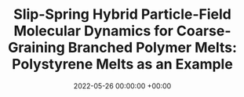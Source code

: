 ---
layout: post
title:  "Slip-Spring Hybrid Particle-Field Molecular Dynamics for Coarse-Graining Branched Polymer Melts: Polystyrene Melts as an Example"
date:   2022-05-26 00:00:00 +00:00
image:  images/2022-5-20-JCTC2022.png
categories: research
authors: "<strong>Zhenghao Wu</strong>, Florian Müller-Plathe"
#subtitle: "CCD 2017"
venue: "Journal of Chemical Theory and Computation"
arxiv: https://pubs.acs.org/doi/abs/10.1021/acs.jctc.2c00107
---